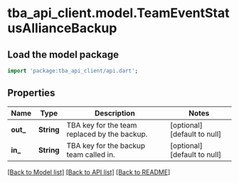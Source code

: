 # tba_api_client.model.TeamEventStatusAllianceBackup

## Load the model package

```dart
import 'package:tba_api_client/api.dart';
```

## Properties

| Name      | Type       | Description                                  | Notes                       |
| --------- | ---------- | -------------------------------------------- | --------------------------- |
| **out\_** | **String** | TBA key for the team replaced by the backup. | [optional][default to null] |
| **in\_**  | **String** | TBA key for the backup team called in.       | [optional][default to null] |

[[Back to Model list]](../README.md#documentation-for-models) [[Back to API list]](../README.md#documentation-for-api-endpoints) [[Back to README]](../README.md)
